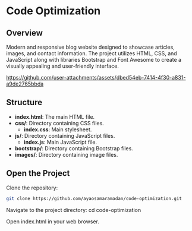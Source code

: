 # Code Optimization

## Overview
Modern and responsive blog website designed to showcase articles, images, and contact information. The project utilizes HTML, CSS, and JavaScript along with libraries Bootstrap and Font Awesome to create a visually appealing and user-friendly interface.

https://github.com/user-attachments/assets/dbed54eb-7414-4f30-a831-a9de2765bbda

## Structure

- **index.html**: The main HTML file.
- **css/**: Directory containing CSS files.
  - **index.css**: Main stylesheet.
- **js/**: Directory containing JavaScript files.
  - **index.js**: Main JavaScript file.
- **bootstrap/**: Directory containing Bootstrap files.
- **images/**: Directory containing image files.

## Open the Project

Clone the repository:
   ```sh
   git clone https://github.com/ayaosamaramadan/code-optimization.git
   ```
Navigate to the project directory:
   cd code-optimization
   
Open index.html in your web browser.